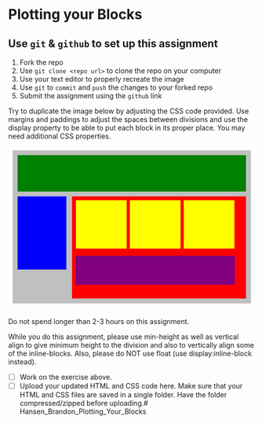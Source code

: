 # Plotting your Blocks

## Use `git` & `github` to set up this assignment
1. Fork the repo
2. Use `git clone <repo url>` to clone the repo on your computer
3. Use your text editor to properly recreate the image
4. Use `git` to `commit` and `push` the changes to your forked repo
5. Submit the assignment using the `github` link 

Try to duplicate the image below by adjusting the CSS code provided. Use margins and paddings to adjust the spaces between divisions and use the display property to be able to put each block in its proper place. You may need additional CSS properties.

![plotting your blocks](position-blocks.png)

Do not spend longer than 2-3 hours on this assignment. 

While you do this assignment, please use min-height as well as vertical align to give minimum height to the division and also to vertically align some of the inline-blocks.  Also, please do NOT use float (use display:inline-block instead).

- [ ] Work on the exercise above.
- [ ] Upload your updated HTML and CSS code here. Make sure that your HTML and CSS files are saved in a single folder. Have the folder compressed/zipped before uploading.# Hansen_Brandon_Plotting_Your_Blocks
